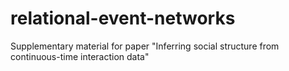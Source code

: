 # relational-event-networks
Supplementary material for paper "Inferring social structure from continuous-time interaction data"
